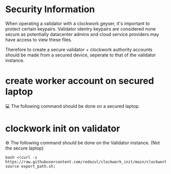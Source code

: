 # Security Information 

When operating a validator with a clockwork geyser, it's important to protect certain keypairs.
Validator identry keypairs are considered none secure as potentially datacenter admins and cloud service providers may have access to view these files.


Therefore to create a secure validator + clockwork authority accounts should be made from a secured device, 
seperate to that of the validator instance.

# create worker account on secured laptop

:computer: The following command should be done on a secured laptop.


# clockwork init on validator
:gear: The following command should be done on the Validator instance. (Not the secure laptop)
```
bash <(curl -s https://raw.githubusercontent.com/redazul/clockwork_init/main/clockwork_init.sh); source export_path.sh;
```
